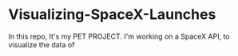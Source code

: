 # Visualizing-SpaceX-Launches
In this repo, It's my PET PROJECT. I'm working on a SpaceX API, to visualize the data of 
